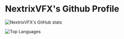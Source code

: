 # NextrixVFX's Github Profile

![NextrixVFX's GitHub stats](https://github-readme-stats.vercel.app/api?username=NextrixVFX&theme=react&count_private=true&show_icons=true)

![Top Languages](https://github-readme-stats.vercel.app/api/top-langs/?username=NextrixVFX&theme=react)
